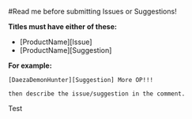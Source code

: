 #Read me before submitting Issues or Suggestions!

**Titles must have either of these:**


- [ProductName][Issue]
- [ProductName][Suggestion]

**For example:**
```
[DaezaDemonHunter][Suggestion] More OP!!!

then describe the issue/suggestion in the comment.
```

Test
